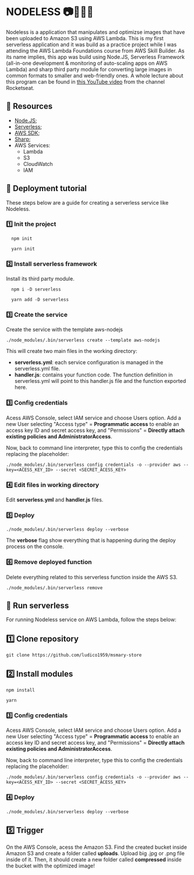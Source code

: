 # NODELESS 📷📡💭💾
Nodeless is a application that manipulates and optimizse images that have been uploaded to Amazon S3 using AWS Lambda. 
This is my first serverless application and it was build as a practice project while I was attending the AWS Lambda Foundations course from AWS Skill Builder.
As its name implies, this app was build using Node.JS, Serverless Framework (all-in-one development & monitoring of auto-scaling apps on AWS Lambda) and sharp third party module for converting large images in common formats to smaller and web-friendly ones.
A whole lecture about this program can be found in [this YouTube video](https://www.youtube.com/watch?v=jiP45rEOEbA) from the channel Rocketseat.

## 💾 Resources

- [Node.JS](https://nodejs.org/en/);
- [Serverless](https://www.serverless.com/);
- [AWS SDK](https://github.com/aws/aws-sdk-js);
- [Sharp](https://www.npmjs.com/package/sharp);
- AWS Services:
  - Lambda
  - S3
  - CloudWatch
  - IAM 

## 📡 Deployment tutorial
These steps below are a guide for creating a serverless service like Nodeless. 

### 1️⃣ Init the project
```
  npm init
```
```
  yarn init
```

### 2️⃣ Install serverless framework 
Install its third party module.
```
  npm i -D serverless
```
```
  yarn add -D serverless
```
### 3️⃣ Create the service
Create the service with the template aws-nodejs
```
./node_modules/.bin/serverless create --template aws-nodejs
```
This will create two main files in the working directory:
- **serverless.yml**: each service configuration is managed in the serverless.yml file.
- **handler.js**: contains your function code. The function definition in serverless.yml will point to this handler.js file and the function exported here.

### 3️⃣ Config credentials
Acess AWS Console, select IAM service and choose Users option. Add a new User selecting "Access type" = **Programmatic access** to enable an access key ID and secret access key, and "Permissions" = **Directly attach existing policies and AdministratorAccess**.

Now, back to command line interpreter, type this to config the credentials replacing the placeholder:
```
./node_modules/.bin/serverless config credentials -o --provider aws --key=<ACESS_KEY_ID> --secret <SECRET_ACESS_KEY>
```

### 4️⃣ Edit files in working directory
Edit **serverless.yml** and **handler.js** files. 

### 5️⃣ Deploy
```
./node_modules/.bin/serverless deploy --verbose
```
The **verbose** flag show everything that is happening during the deploy process on the console.

### 6️⃣ Remove deployed function
Delete everything related to this serverless function inside the AWS S3.
```
./node_modules/.bin/serverless remove
```

## 💭 Run serverless
For running Nodeless service on AWS Lambda, follow the steps below:

## 1️⃣ Clone repository
```
git clone https://github.com/ludico1959/msmary-store
```

## 2️⃣ Install modules
```
npm install
```
```
yarn
```

### 3️⃣ Config credentials
Acess AWS Console, select IAM service and choose Users option. Add a new User selecting "Access type" = **Programmatic access** to enable an access key ID and secret access key, and "Permissions" = **Directly attach existing policies and AdministratorAccess**.

Now, back to command line interpreter, type this to config the credentials replacing the placeholder:
```
./node_modules/.bin/serverless config credentials -o --provider aws --key=<ACESS_KEY_ID> --secret <SECRET_ACESS_KEY>
```

### 4️⃣ Deploy
```
./node_modules/.bin/serverless deploy --verbose
```

## 5️⃣ Trigger
On the AWS Console, acess the Amazon S3.
Find the created bucket inside Amazon S3 and create a folder called **uploads**.
Upload big .jpg or .png file inside of it.
Then, it should create a new folder called **compressed** inside the bucket with the optimized image!

